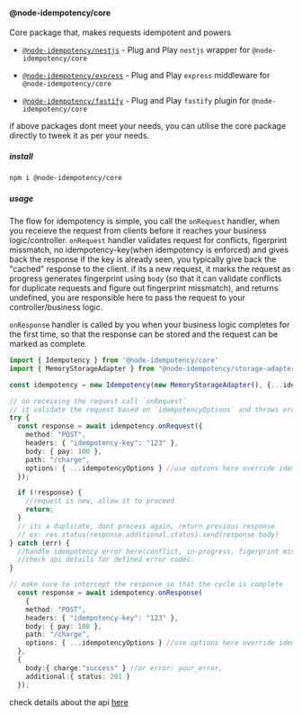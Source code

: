 #### @node-idempotency/core

Core package that, makes requests idempotent and powers
- [`@node-idempotency/nestjs`](packages/plugin-nestjs/Readme.md) - Plug and Play `nestjs` wrapper for `@node-idempotency/core`

- [`@node-idempotency/express`](packages/plugin-express/Readme.md) - Plug and Play `express` middleware for `@node-idempotency/core`

- [`@node-idempotency/fastify`](packages/plugin-fastify/Readme.md) - Plug and Play `fastify` plugin for `@node-idempotency/core`

if above packages dont meet your needs, you can utilise the core package directly to tweek it as per your needs.

##### install
```bash
npm i @node-idempotency/core
```
##### usage

The flow for idempotency is simple, you call the `onRequest` handler, when you receieve the request from clients before it reaches your business logic/controller.
`onRequest` handler validates request for conflicts, figerprint missmatch, no idempotency-key(when idempotency is enforced) and gives back the response if the key is already seen, you typically give back the "cached" response to the client.
if its a new request, it marks the request as progress generates fingerprint using `body` (so that it can validate conflicts for duplicate requests and figure out fingerprint missmatch), and returns undefined, you are responsible here to pass the request to your controller/business logic.

`onResponse` handler is called by you when your business logic completes for the first time, so that the response can be stored and the request can be marked as complete.


```ts
import { Idempotency } from '@node-idempotency/core'
import { MemoryStorageAdapter } from "@node-idempotency/storage-adapter-memory"; //or any other storage adapter of your choice which meets @node-idempotency/storage interface

const idempotency = new Idempotency(new MemoryStorageAdapter(), {...idempotencyOptions});

// on receiving the request call `onRequest`
// it validate the request based on `idempotencyOptions` and throws eror if the request is concurrent, sends different body for the same key or doesnt sent idempotency-key when idempotency is enforced
try {
  const response = await idempotency.onRequest({
    method: "POST",
    headers: { "idempotency-key": "123" },
    body: { pay: 100 },
    path: "/charge",
    options: { ...idempotencyOptions } //use options here override idempotencyOptions per request level
  });

  if (!response) {
    //request is new, allow it to proceed
    return;
  }
  // its a duplicate, dont process again, return previous response
  // ex: res.status(response.additional.status).send(response.body)
} catch (err) {
  //handle idempotency error here(conflict, in-progress, figerprint missmatch etc).
  //check api details for defined error codes.
}

// make sure to intercept the response so that the cycle is complete
  const response = await idempotency.onResponse(
    {
    method: "POST",
    headers: { "idempotency-key": "123" },
    body: { pay: 100 },
    path: "/charge",
    options: { ...idempotencyOptions } //use options here override idempotencyOptions per request level
  },
  {
    body:{ charge:"success" } //or error: your_error,
    additional:{ status: 201 }
  });

```
check details about the api [here](./docs/classes/Idempotency.md)
